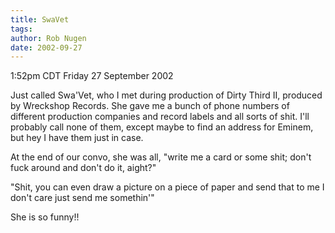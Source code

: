 ```yaml
---
title: SwaVet
tags: 
author: Rob Nugen
date: 2002-09-27
---
```


<p class=date>1:52pm CDT Friday 27 September 2002</p>

<p>Just called Swa'Vet, who I met during production of Dirty Third II,
produced by Wreckshop Records.  She gave me a bunch of phone numbers
of different production companies and record labels and all sorts of
shit.  I'll probably call none of them, except maybe to find an
address for Eminem, but hey I have them just in case.</p>

<p>At the end of our convo, she was all, "write me a card or some
shit; don't fuck around and don't do it, aight?"</p>

<p>"Shit, you can even draw a picture on a piece of paper and send
that to me I don't care just send me somethin'"</p>

<p>She is so funny!!</p>
